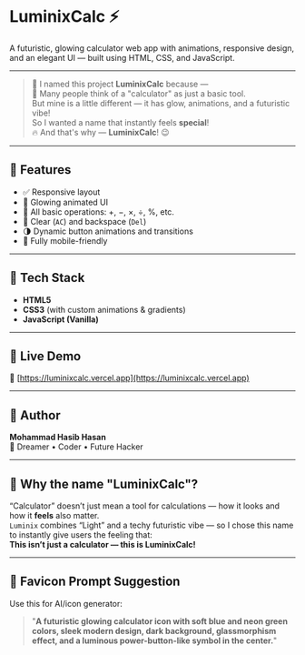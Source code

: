 # LuminixCalc ⚡

A futuristic, glowing calculator web app with animations, responsive design, and an elegant UI — built using HTML, CSS, and JavaScript.

---

> 🧠 I named this project **LuminixCalc** because —  
> 🎯 Many people think of a "calculator" as just a basic tool.  
> But mine is a little different — it has glow, animations, and a futuristic vibe!  
> So I wanted a name that instantly feels **special**!  
> 🔥 And that's why — **LuminixCalc**! 😉

---

## 🔧 Features

- ✅ Responsive layout  
- 🎨 Glowing animated UI  
- 🔢 All basic operations: +, −, ×, ÷, %, etc.  
- 🧼 Clear (`AC`) and backspace (`Del`)  
- 🌗 Dynamic button animations and transitions  
- 📱 Fully mobile-friendly  

---

## 📁 Tech Stack

- **HTML5**  
- **CSS3** (with custom animations & gradients)  
- **JavaScript (Vanilla)**  

---

## 🧪 Live Demo

🔗 [https://luminixcalc.vercel.app](https://luminixcalc.vercel.app)

---

## 🧠 Author

**Mohammad Hasib Hasan**  
🚀 Dreamer • Coder • Future Hacker

---

## 📌 Why the name "LuminixCalc"?

“Calculator” doesn’t just mean a tool for calculations — how it looks and how it **feels** also matter.  
`Luminix` combines “Light” and a techy futuristic vibe — so I chose this name to instantly give users the feeling that:  
**This isn’t just a calculator — this is LuminixCalc!**

---

## 📸 Favicon Prompt Suggestion

Use this for AI/icon generator:

> "**A futuristic glowing calculator icon with soft blue and neon green colors, sleek modern design, dark background, glassmorphism effect, and a luminous power-button-like symbol in the center.**"
